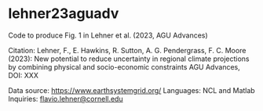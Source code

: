 # lehner23aguadv

Code to produce Fig. 1 in Lehner et al. (2023, AGU Advances)

Citation:
Lehner, F., E. Hawkins, R. Sutton, A. G. Pendergrass, F. C. Moore (2023):
New potential to reduce uncertainty in regional climate projections by combining physical and socio-economic constraints
AGU Advances, DOI: XXX

Data source: https://www.earthsystemgrid.org/
Languages: NCL and Matlab
Inquiries: flavio.lehner@cornell.edu
